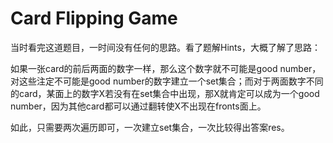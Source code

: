 # Card Flipping Game

当时看完这道题目，一时间没有任何的思路。看了题解Hints，大概了解了思路：

如果一张card的前后两面的数字一样，那么这个数字就不可能是good number，对这些注定不可能是good number的数字建立一个set集合；而对于两面数字不同的card，某面上的数字X若没有在set集合中出现，那X就肯定可以成为一个good number，因为其他card都可以通过翻转使X不出现在fronts面上。

如此，只需要两次遍历即可，一次建立set集合，一次比较得出答案res。
